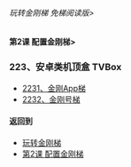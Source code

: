 ###### 玩转金刚梯 免梯阅读版>
#### 第2课 配置金刚梯>


### 223、安卓类机顶盒 TVBox
- [2231、金刚App梯](https://github.com/a2zitpro/web/blob/master/LadderFree/LadderConfigure/Android/TVBox/LadderApp.md)
- [2232、金刚号梯](https://github.com/a2zitpro/web/blob/master/LadderFree/LadderConfigure/Android/TVBox/LadderKKID.md)


#### 返回到
- [玩转金刚梯](https://github.com/a2zitpro/web/blob/master/LadderFree/main.md)
- [第2课 配置金刚梯](https://github.com/a2zitpro/web/blob/master/LadderFree/LadderConfigure/LadderConfigure.md)




